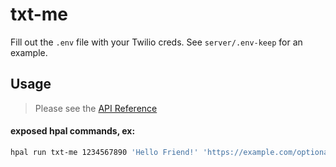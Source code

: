 # txt-me

Fill out the `.env` file with your Twilio creds. See `server/.env-keep` for an example.

## Usage
> Please see the [API Reference](./API.md)

#### exposed hpal commands, ex:

```sh
hpal run txt-me 1234567890 'Hello Friend!' 'https://example.com/optional/mms/url'
```
